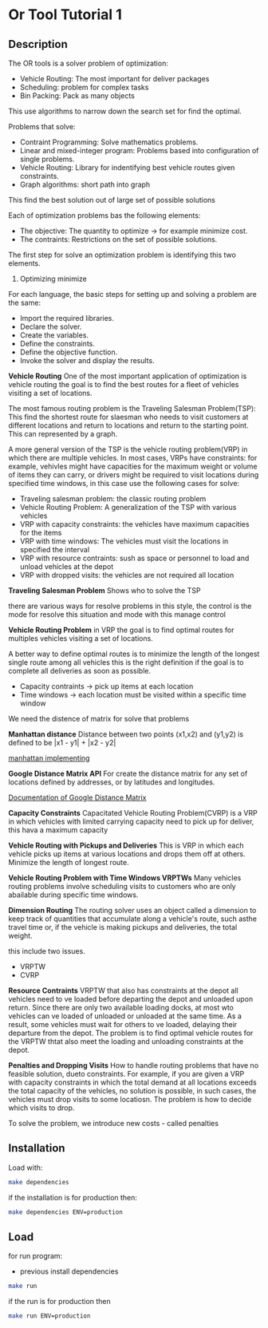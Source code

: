 # Or Tool Tutorial 1

## Description
The OR tools is a solver problem of optimization:

- Vehicle Routing: The most important for deliver packages
- Scheduling: problem for complex tasks
- Bin Packing: Pack as many objects

This use algorithms to narrow down the search set for find the optimal.

Problems that solve:

- Contraint Programming: Solve mathematics problems.
- Linear and mixed-integer program: Problems based into configuration of single problems.
- Vehicle Routing: Library for indentifying best vehicle routes given constraints.
- Graph algorithms: short path into graph

This find the best solution out of large set of possible solutions

Each of optimization problems bas the following elements:
- The objective: The quantity to optimize -> for example minimize cost.
- The contraints: Restrictions on the set of possible solutions.

The first step for solve an optimization problem is identifying this two elements.

1. Optimizing minimize

For each language, the basic steps for setting up and solving a problem are the same:
- Import the required libraries.
- Declare the solver.
- Create the variables.
- Define the constraints.
- Define the objective function.
- Invoke the solver and display the results.


**Vehicle Routing**
One of the  most important application of optimization is vehicle routing the goal is to find the best routes for a fleet of vehicles visiting a set of locations.

The most famous routing problem is the Traveling Salesman Problem(TSP): This find the shortest route for slaesman who needs to visit customers at different locations and return to locations and return to the starting point. This can represented by a graph.

A more general version of the TSP is the vehicle routing problem(VRP) in which there are multiple vehicles. In most cases, VRPs have constraints: for example, vehivles might have capacities for the maximum weight or volume of items they can carry, or drivers might be required to visit locations during specified time windows, in this case use the following cases for solve:
- Traveling salesman problem: the classic routing problem
- Vehicle Routing Problem: A generalization of the TSP with various vehicles
- VRP with capacity constraints: the vehicles have maximum capacities for the items
- VRP with time windows: The vehicles must visit the locations in specified the interval
- VRP with resource contraints: sush as space or personnel to load and unload vehicles at the depot
- VRP with dropped visits: the vehicles are not required all location

**Traveling Salesman Problem**
Shows who to solve the TSP

there are various ways for resolve problems in this style, the control is the mode for resolve this situation and mode with this manage control

**Vehicle Routing Problem**
in VRP the goal is to find optimal routes for multiples vehicles visiting a set of locations.

A better way to define optimal routes is to minimize the length of the longest single route among all vehicles this is the right definition if the goal is to complete all deliveries as soon as possible.

- Capacity contraints -> pick up items at each location
- Time windows -> each location must be visited within a specific time window

We need the distence of matrix for solve that problems

**Manhattan distance**
Distance between two points (x1,x2) and (y1,y2) is defined to be |x1 - y1| + |x2 - y2|

[manhattan implementing](https://gist.github.com/vmgabriel/2cd48fe2b560a35e290a393d23abdd80 "manhattan implementing")

**Google Distance Matrix API**
For create the distance matrix for any set of locations defined by addresses, or by latitudes and longitudes.

[Documentation of Google Distance Matrix](https://developers.google.com/maps/gmp-get-started#create-billing-account "Configuration of Google Distance Matrix API")


**Capacity Constraints**
Capacitated Vehicle Routing Problem(CVRP) is a VRP in which vehicles with limited carrying capacity need to pick up for deliver, this hava a maximum capacity

**Vehicle Routing with Pickups and Deliveries**
This is VRP in which each vehicle picks up items at various locations and drops them off at others.
Minimize  the length of longest route.

**Vehicle Routing Problem with Time Windows VRPTWs**
Many vehicles routing problems involve scheduling visits to customers who are only abailable during specific time windows.

**Dimension Routing**
The routing solver uses an object called a dimension to keep track of quantities that accumulate along a vehicle's route, such asthe travel time or, if the vehicle is making pickups and deliveries, the total weight.

this include two issues.

- VRPTW
- CVRP

**Resource Contraints**
VRPTW that also has constraints at the depot all vehicles need to ve loaded before departing the depot and unloaded upon return. Since there are only two available loading docks, at most wto vehicles can ve loaded of unloaded or unloaded at the same time. As a result, some vehicles must wait for others to ve loaded, delaying their departure from the depot. The problem is to find optimal vehicle routes for the VRPTW thtat also meet the loading and unloading constraints at the depot.


**Penalties and Dropping Visits**
How to handle routing problems that have no feasible solution, dueto constraints. For example, if you are given a VRP with capacity constraints in which the total demand at all locations exceeds the total capacity of the vehicles, no solution is possible, in such cases, the vehicles must drop visits to some locatiosn. The problem is how to decide which visits to drop.

To solve the problem, we introduce new costs - called penalties

## Installation
Load with:
```bash
make dependencies
```

if the installation is for production then:
```bash
make dependencies ENV=production
```

## Load
for run program:
- previous install dependencies

```bash
make run
```

if the run is for production then
```bash
make run ENV=production
```
